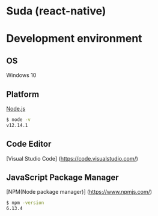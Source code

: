 # Suda (react-native)

# Development environment
## OS
Windows 10
## Platform
[Node.js](https://nodejs.org/ko/)
```bash
$ node -v
v12.14.1
```
## Code Editor
[Visual Studio Code] (https://code.visualstudio.com/)
## JavaScript Package Manager
[NPM(Node package manager)] (https://www.npmjs.com/)
```bash
$ npm -version
6.13.4
```
